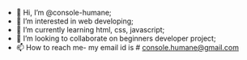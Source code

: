 - 👋 Hi, I’m @console-humane; 
- 👀 I’m interested in web developing;
- 🌱 I’m currently learning html, css, javascript;
- 💞️ I’m looking to collaborate on beginners developer project;
- 📫 How to reach me- my email id is # console.humane@gmail.com

<!---
console-humane/console-humane is a ✨ special ✨ repository because its `README.md` (this file) appears on your GitHub profile.
You can click the Preview link to take a look at your changes.
--->
